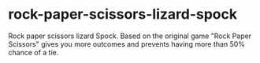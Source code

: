# rock-paper-scissors-lizard-spock
Rock paper scissors lizard Spock. Based on the original game "Rock Paper Scissors" gives you more outcomes and prevents having more than 50% chance of a tie.
